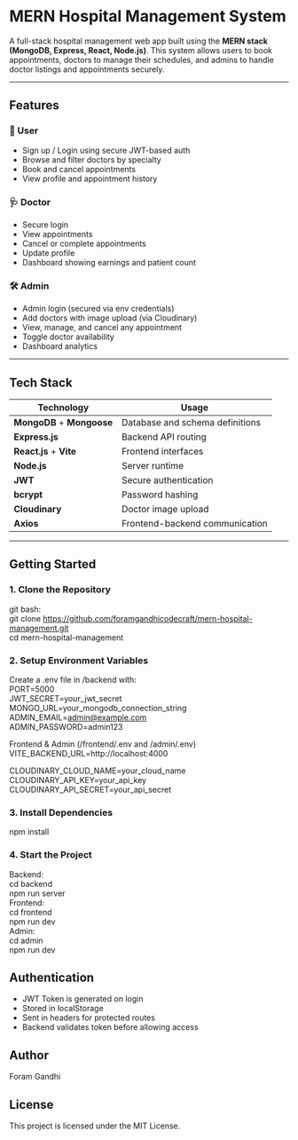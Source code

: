#  MERN Hospital Management System

A full-stack hospital management web app built using the **MERN stack (MongoDB, Express, React, Node.js)**. This system allows users to book appointments, doctors to manage their schedules, and admins to handle doctor listings and appointments securely.

---


##  Features

### 👤 User
- Sign up / Login using secure JWT-based auth
- Browse and filter doctors by specialty
- Book and cancel appointments
- View profile and appointment history

### 🩺 Doctor
- Secure login
- View appointments
- Cancel or complete appointments
- Update profile
- Dashboard showing earnings and patient count

### 🛠️ Admin
- Admin login (secured via env credentials)
- Add doctors with image upload (via Cloudinary)
- View, manage, and cancel any appointment
- Toggle doctor availability
- Dashboard analytics

---

##  Tech Stack

| Technology | Usage |
|------------|--------|
| **MongoDB** + **Mongoose** | Database and schema definitions |
| **Express.js** | Backend API routing |
| **React.js** + **Vite** | Frontend interfaces |
| **Node.js** | Server runtime |
| **JWT** | Secure authentication |
| **bcrypt** | Password hashing |
| **Cloudinary** | Doctor image upload |
| **Axios** | Frontend-backend communication |

---

##  Getting Started

### 1. Clone the Repository
git bash:<br>
git clone https://github.com/foramgandhicodecraft/mern-hospital-management.git <br>
cd mern-hospital-management

### 2. Setup Environment Variables

Create a .env file in /backend with:<br>
PORT=5000 <br>
JWT_SECRET=your_jwt_secret <br>
MONGO_URL=your_mongodb_connection_string <br>
ADMIN_EMAIL=admin@example.com <br>
ADMIN_PASSWORD=admin123 <br>

Frontend & Admin (/frontend/.env and /admin/.env)<br>
VITE_BACKEND_URL=http://localhost:4000<br>

CLOUDINARY_CLOUD_NAME=your_cloud_name<br>
CLOUDINARY_API_KEY=your_api_key<br>
CLOUDINARY_API_SECRET=your_api_secret<br>

### 3. Install Dependencies
npm install

###  4. Start the Project
Backend:<br>
cd backend<br>
npm run server<br>
Frontend:<br>
cd frontend<br>
npm run dev<br>
Admin:<br>
cd admin<br>
npm run dev<br>

##  Authentication
- JWT Token is generated on login
- Stored in localStorage
- Sent in headers for protected routes
- Backend validates token before allowing access

 ##  Author
Foram Gandhi

##  License
This project is licensed under the MIT License.
